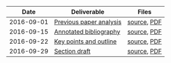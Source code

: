 | Date       | Deliverable                              | Files                                                          |
|------------|------------------------------------------|----------------------------------------------------------------|
| 2016-09-01 | [Previous paper analysis][analysis]      | [source][analysis-source], [PDF][analysis-final]               |
| 2016-09-15 | [Annotated bibliography][bibliography]   | [source][bibliography-source], [PDF][bibliography-final]       |
| 2016-09-22 | [Key points and outline][outline]        | [source][outline-source], [PDF][outline-final]                 |
| 2016-09-29 | [Section draft][section-draft]           | [source][section-draft-source], [PDF][section-draft-final]     |

[analysis]: https://github.com/dstelljes/senior-sem/tree/master/previous-paper-analysis
[analysis-final]: https://drive.google.com/file/d/0B2xeEw_wfrSSSUs5dXY4WmUzdVk/view?usp=sharing
[analysis-source]: https://github.com/dstelljes/senior-sem/blob/a5e75dad9f55d729608ea2c973560b0fd811797b/previous-paper-analysis/summary.tex
[bibliography]: https://github.com/dstelljes/senior-sem/tree/master/annotated-bibliography
[bibliography-final]: https://drive.google.com/file/d/0B2xeEw_wfrSSNWdOczUtblA0NjA/view?usp=sharing
[bibliography-source]: https://github.com/dstelljes/senior-sem/blob/b7071ba01fb5aaa02b2fd799ace8ee3274d59363/annotated-bibliography/annotated-bibliography.tex
[outline]: https://github.com/dstelljes/senior-sem/tree/master/paper
[outline-final]: https://drive.google.com/file/d/0B2xeEw_wfrSSbTFabzFxOXpFRzQ/view?usp=sharing
[outline-source]: https://github.com/dstelljes/senior-sem/blob/c8b8ae07dbf43ceb0580b28b794efe9e03e8b04e/paper/paper.tex
[section-draft]: https://github.com/dstelljes/senior-sem/tree/master/paper
[section-draft-final]: https://drive.google.com/file/d/0B2xeEw_wfrSSekpSZGMyVzBUUzg/view?usp=sharing
[section-draft-source]: https://github.com/dstelljes/senior-sem/blob/20a8a565899b2d12ed9f8fdb085615cc0867fb2b/paper/paper.tex
